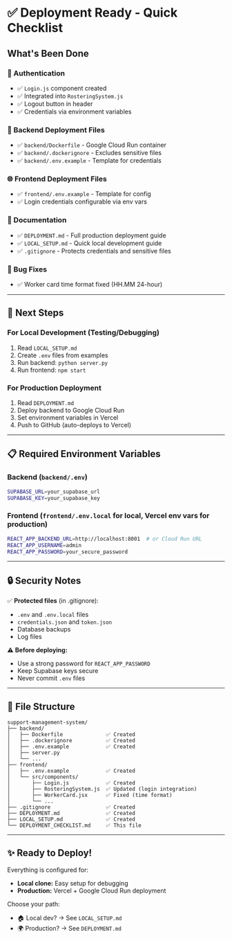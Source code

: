 # ✅ Deployment Ready - Quick Checklist

## What's Been Done

### 🔐 Authentication
- ✅ `Login.js` component created
- ✅ Integrated into `RosteringSystem.js`
- ✅ Logout button in header
- ✅ Credentials via environment variables

### 🐳 Backend Deployment Files
- ✅ `backend/Dockerfile` - Google Cloud Run container
- ✅ `backend/.dockerignore` - Excludes sensitive files
- ✅ `backend/.env.example` - Template for credentials

### 🌐 Frontend Deployment Files  
- ✅ `frontend/.env.example` - Template for config
- ✅ Login credentials configurable via env vars

### 📝 Documentation
- ✅ `DEPLOYMENT.md` - Full production deployment guide
- ✅ `LOCAL_SETUP.md` - Quick local development guide
- ✅ `.gitignore` - Protects credentials and sensitive files

### 🐛 Bug Fixes
- ✅ Worker card time format fixed (HH.MM 24-hour)

---

## 🚀 Next Steps

### For Local Development (Testing/Debugging)
1. Read `LOCAL_SETUP.md`
2. Create `.env` files from examples
3. Run backend: `python server.py`
4. Run frontend: `npm start`

### For Production Deployment
1. Read `DEPLOYMENT.md`
2. Deploy backend to Google Cloud Run
3. Set environment variables in Vercel
4. Push to GitHub (auto-deploys to Vercel)

---

## 📋 Required Environment Variables

### Backend (`backend/.env`)
```bash
SUPABASE_URL=your_supabase_url
SUPABASE_KEY=your_supabase_key
```

### Frontend (`frontend/.env.local` for local, Vercel env vars for production)
```bash
REACT_APP_BACKEND_URL=http://localhost:8001  # or Cloud Run URL
REACT_APP_USERNAME=admin
REACT_APP_PASSWORD=your_secure_password
```

---

## 🔒 Security Notes

✅ **Protected files** (in .gitignore):
- `.env` and `.env.local` files
- `credentials.json` and `token.json`
- Database backups
- Log files

⚠️ **Before deploying:**
- Use a strong password for `REACT_APP_PASSWORD`
- Keep Supabase keys secure
- Never commit `.env` files

---

## 📂 File Structure

```
support-management-system/
├── backend/
│   ├── Dockerfile              ✅ Created
│   ├── .dockerignore           ✅ Created  
│   ├── .env.example            ✅ Created
│   ├── server.py
│   └── ...
├── frontend/
│   ├── .env.example            ✅ Created
│   └── src/components/
│       ├── Login.js            ✅ Created
│       ├── RosteringSystem.js  ✅ Updated (login integration)
│       ├── WorkerCard.jsx      ✅ Fixed (time format)
│       └── ...
├── .gitignore                  ✅ Created
├── DEPLOYMENT.md               ✅ Created
├── LOCAL_SETUP.md              ✅ Created
└── DEPLOYMENT_CHECKLIST.md     ✅ This file
```

---

## ✨ Ready to Deploy!

Everything is configured for:
- **Local clone:** Easy setup for debugging
- **Production:** Vercel + Google Cloud Run deployment

Choose your path:
- 🏠 Local dev? → See `LOCAL_SETUP.md`
- 🌍 Production? → See `DEPLOYMENT.md`
